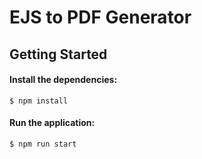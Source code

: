 # EJS to PDF Generator


## Getting Started

#### Install the dependencies:

```
$ npm install
```

#### Run the application:

```
$ npm run start
```
